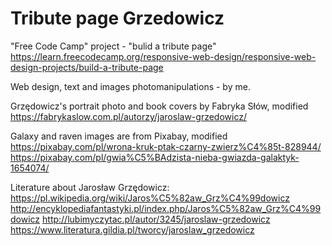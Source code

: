 # Tribute page Grzedowicz

"Free Code Camp" project - "bulid a tribute page" 
https://learn.freecodecamp.org/responsive-web-design/responsive-web-design-projects/build-a-tribute-page

Web design, text and images photomanipulations - by me. 

Grzędowicz's portrait photo and book covers by Fabryka Słów, modified
https://fabrykaslow.com.pl/autorzy/jaroslaw-grzedowicz/

Galaxy and raven images are from Pixabay, modified 
https://pixabay.com/pl/wrona-kruk-ptak-czarny-zwierz%C4%85t-828944/
https://pixabay.com/pl/gwia%C5%BAdzista-nieba-gwiazda-galaktyk-1654074/ 

Literature about Jarosław Grzędowicz: 
https://pl.wikipedia.org/wiki/Jaros%C5%82aw_Grz%C4%99dowicz 
http://encyklopediafantastyki.pl/index.php/Jaros%C5%82aw_Grz%C4%99dowicz
http://lubimyczytac.pl/autor/3245/jaroslaw-grzedowicz 
https://www.literatura.gildia.pl/tworcy/jaroslaw_grzedowicz 
